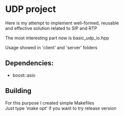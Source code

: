 # UDP project
Here is my attempt to implement well-formed, reusable </br>
and effective solution related to SIP and RTP </br>

The most interesting part now is basic_udp_io.hpp </br>

Usage showed in 'client' and 'server' folders

## Dependencies:
* boost::asio

## Building
For this purpose I created simple Makefiles </br>
Just type 'make opt' if you want to try release version </br>